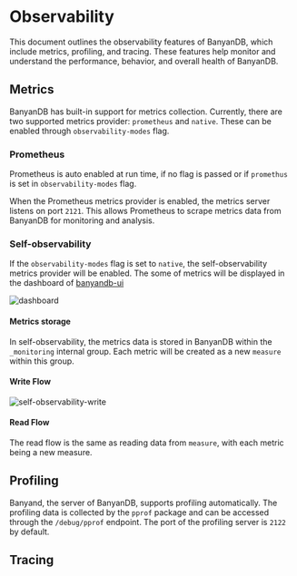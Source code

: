 # Observability

This document outlines the observability features of BanyanDB, which include metrics, profiling, and tracing. These features help monitor and understand the performance, behavior, and overall health of BanyanDB.

## Metrics

BanyanDB has built-in support for metrics collection. Currently, there are two supported metrics provider: `prometheus` and `native`. These can be enabled through `observability-modes` flag. 

### Prometheus

Prometheus is auto enabled at run time, if no flag is passed or if `promethus` is set in `observability-modes` flag.

When the Prometheus metrics provider is enabled, the metrics server listens on port `2121`. This allows Prometheus to scrape metrics data from BanyanDB for monitoring and analysis.


### Self-observability 

If the `observability-modes` flag is set to `native`, the self-observability metrics provider will be enabled. The some of metrics will be displayed in the dashboard of [banyandb-ui](http://localhost:17913/) 

![dashboard](https://skywalking.apache.org/doc-graph/banyandb/v0.7.0/dashboard.png)

#### Metrics storage 

In self-observability, the metrics data is stored in BanyanDB within the ` _monitoring` internal group. Each metric will be created as a new `measure` within this group.

#### Write Flow

![self-observability-write](https://skywalking.apache.org/doc-graph/banyandb/v0.7.0/self-observability-write.png)

#### Read Flow
The read flow is the same as reading data from `measure`, with each metric being a new measure.

## Profiling

Banyand, the server of BanyanDB, supports profiling automatically. The profiling data is collected by the `pprof` package and can be accessed through the `/debug/pprof` endpoint. The port of the profiling server is `2122` by default.

## Tracing
